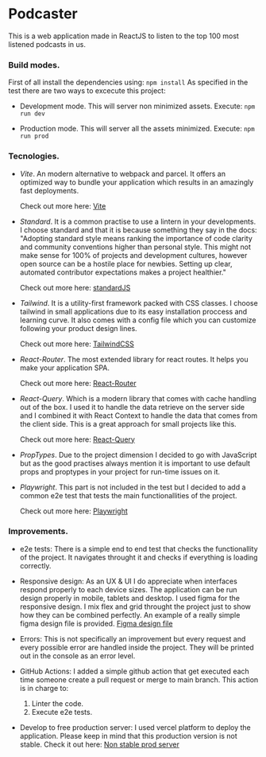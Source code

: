 # Podcaster
This is a web application made in ReactJS to listen to the top 100 most listened podcasts in us.

### Build modes.

First of all install the dependencies using: `npm install`
As specified in the test there are two ways to excecute this project:

  - Development mode.
    This will server non minimized assets. Execute:
    `npm run dev`
  
  - Production mode.
    This will server all the assets minimized. Execute:
    `npm run prod`



### Tecnologies.

- *Vite*.
  An modern alternative to webpack and parcel. It offers an optimized way to bundle your application which results in an amazingly fast
  deployments.

  Check out more here: [Vite](https://vitejs.dev/)

- *Standard*. 
  It is a common practise to use a lintern in your developments. I choose standard and that it is because
  something they say in the docs:
  "Adopting standard style means ranking the importance of code clarity and community conventions higher than personal style. This might not make sense for 100% of projects and development cultures, however open source can be a hostile place for newbies. Setting up clear, automated contributor expectations makes a project healthier."

  Check out more here: [standardJS](https://standardjs.com/)

- *Tailwind*.
  It is a utility-first framework packed with CSS classes. I choose tailwind in small applications due to its easy installation proccess 
  and learning curve. It also comes with a config file which you can customize following your product design lines.

  Check out more here: [TailwindCSS](https://tailwindcss.com/docs/installation)

- *React-Router*.
  The most extended library for react routes. It helps you make your application SPA.

  Check out more here: [React-Router](https://reactrouter.com/en/main/start/overview)

- *React-Query*.
  Which is a modern library that comes with cache handling out of the box. I used it to handle the data retrieve on the server side and I
  combined it with React Context to handle the data that comes from the client side. This is a great approach for small projects like this.

  Check out more here: [React-Query](https://tanstack.com/query/v4/?from=reactQueryV3&original=https://react-query-v3.tanstack.com/)

- *PropTypes*.
  Due to the project dimension I decided to go with JavaScript but as the good practises always mention it is important to use default props and proptypes in your project for run-time issues on it.

- *Playwright*.
  This part is not included in the test but I decided to add a common e2e test that tests the main functionallities of the project.

  Check out more here: [Playwright](https://playwright.dev/docs/intro)


### Improvements.

- e2e tests: There is a simple end to end test that checks the functionallity of the project.
  It navigates throught it and checks if everything is loading correctly.

- Responsive design: As an UX & UI I do appreciate when interfaces respond properly to each device sizes.
  The application can be run design properly in mobile, tablets and desktop.
  I used figma for the responsive design. I mix flex and grid throught the project just to show how they can 
  be combined perfectly. An example of a really simple figma design file is provided. [Figma design file](https://www.figma.com/file/THa2rnQawoJAgRf35T6GVR/PodcastDetail?node-id=0%3A1)

- Errors: This is not specifically an improvement but every request and every possible error are handled inside the project. They will be printed out in the console as an error level.

- GitHub Actions: I added a simple github action that get executed each time someone create a pull request or merge to main branch.
This action is in charge to:
  1. Linter the code.
  2. Execute e2e tests.

- Develop to free production server: I used vercel platform to deploy the application. Please keep in mind that this production version is not stable.
  Check it out here: [Non stable prod server](https://podcaster-ten.vercel.app/)